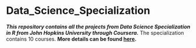 # Data_Science_Specialization

***This repository contains all the projects from Data Science Specialization in R from John Hopkins University through Coursera.***
The specialization contains 10 courses. **More details can be found [here](https://www.coursera.org/specializations/jhu-data-science).**
